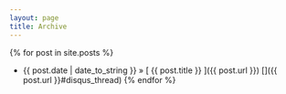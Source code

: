 ```yaml
---
layout: page
title: Archive
---
```


{% for post in site.posts %}
  * {{ post.date | date_to_string }} &raquo; [ {{ post.title }} ]({{ post.url }}) []({{ post.url }}#disqus_thread)
{% endfor %}

<script type="text/javascript">
    var disqus_shortname = 'benlindsey';
    (function () {
        var s = document.createElement('script'); s.async = true; s.type = 'text/javascript';
        s.src = '//' + disqus_shortname + '.disqus.com/count.js';
        (document.getElementsByTagName('HEAD')[0] || document.getElementsByTagName('BODY')[0]).appendChild(s);
    }());
</script>
